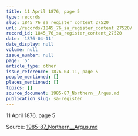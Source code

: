 ```yaml
---
title: 11 April 1876, page 5
type: records
slug: 1845_76_sa_register_content_27520
url: /records/1845_76_sa_register_content_27520/
record_id: 1845_76_sa_register_content_27520
date: '1876-04-11'
date_display: null
volume: null
issue_number: null
page: '5'
article_type: other
issue_reference: 1876-04-11, page 5
people_mentioned: []
places_mentioned: []
topics: []
source_document: 1985-87_Northern__Argus.md
publication_slug: sa-register
---
```


11 April 1876, page 5

Source: [1985-87_Northern__Argus.md](/downloads/markdown/1985-87_Northern__Argus.md)
